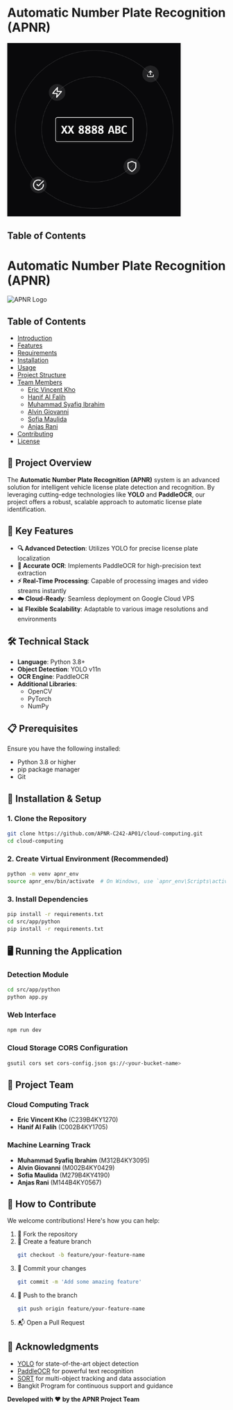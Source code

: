 # Automatic Number Plate Recognition (APNR)

![GAMBAR](https://github.com/APNR-C242-AP01/.github/blob/main/img/188851772.png)

## Table of Contents
# Automatic Number Plate Recognition (APNR)

![APNR Logo](path/to/logo.png) <!-- Optional: Tambahkan logo proyek jika ada -->

## Table of Contents
- [Introduction](#introduction)
- [Features](#features)
- [Requirements](#requirements)
- [Installation](#installation)
- [Usage](#usage)
- [Project Structure](#project-structure)
- [Team Members](#team-members)
  - [Eric Vincent Kho](#eric-vincent-kho)
  - [Hanif Al Falih](#hanif-al-falih)
  - [Muhammad Syafiq Ibrahim](#muhammad-syafiq-ibrahim)
  - [Alvin Giovanni](#alvin-giovanni)
  - [Sofia Maulida](#sofia-maulida)
  - [Anjas Rani](#anjas-rani)
- [Contributing](#contributing)
- [License](#license)

## 🚗 Project Overview

The **Automatic Number Plate Recognition (APNR)** system is an advanced solution for intelligent vehicle license plate detection and recognition. By leveraging cutting-edge technologies like **YOLO** and **PaddleOCR**, our project offers a robust, scalable approach to automatic license plate identification.

## 🌟 Key Features

- **🔍 Advanced Detection**: Utilizes YOLO for precise license plate localization
- **📝 Accurate OCR**: Implements PaddleOCR for high-precision text extraction
- **⚡ Real-Time Processing**: Capable of processing images and video streams instantly
- **☁️ Cloud-Ready**: Seamless deployment on Google Cloud VPS
- **📊 Flexible Scalability**: Adaptable to various image resolutions and environments

## 🛠 Technical Stack

- **Language**: Python 3.8+
- **Object Detection**: YOLO v11n
- **OCR Engine**: PaddleOCR
- **Additional Libraries**: 
  - OpenCV
  - PyTorch
  - NumPy

## 📋 Prerequisites

Ensure you have the following installed:
- Python 3.8 or higher
- pip package manager
- Git

## 🚀 Installation & Setup

### 1. Clone the Repository
```bash
git clone https://github.com/APNR-C242-AP01/cloud-computing.git
cd cloud-computing
```

### 2. Create Virtual Environment (Recommended)
```bash
python -m venv apnr_env
source apnr_env/bin/activate  # On Windows, use `apnr_env\Scripts\activate`
```

### 3. Install Dependencies
```bash
pip install -r requirements.txt
cd src/app/python
pip install -r requirements.txt
```

## 🖥️ Running the Application

### Detection Module
```bash
cd src/app/python
python app.py
```

### Web Interface
```bash
npm run dev
```

### Cloud Storage CORS Configuration
```bash
gsutil cors set cors-config.json gs://<your-bucket-name>
```

## 👥 Project Team

### Cloud Computing Track
- **Eric Vincent Kho** (C239B4KY1270)
- **Hanif Al Falih** (C002B4KY1705)

### Machine Learning Track
- **Muhammad Syafiq Ibrahim** (M312B4KY3095)
- **Alvin Giovanni** (M002B4KY0429)
- **Sofia Maulida** (M279B4KY4190)
- **Anjas Rani** (M144B4KY0567)

## 🤝 How to Contribute

We welcome contributions! Here's how you can help:

1. 🍴 Fork the repository
2. 🌿 Create a feature branch
   ```bash
   git checkout -b feature/your-feature-name
   ```
3. 🔧 Commit your changes
   ```bash
   git commit -m 'Add some amazing feature'
   ```
4. 🚀 Push to the branch
   ```bash
   git push origin feature/your-feature-name
   ```
5. 📬 Open a Pull Request

## 🙏 Acknowledgments

- [YOLO](https://github.com/ultralytics/) for state-of-the-art object detection
- [PaddleOCR](https://github.com/PaddlePaddle/PaddleOCR) for powerful text recognition
- [SORT](https://github.com/abewley/sort) for multi-object tracking and data association
- Bangkit Program for continuous support and guidance


<!-- ## 📄 License

*Licensing details to be added*

--- -->

**Developed with ❤️ by the APNR Project Team**
